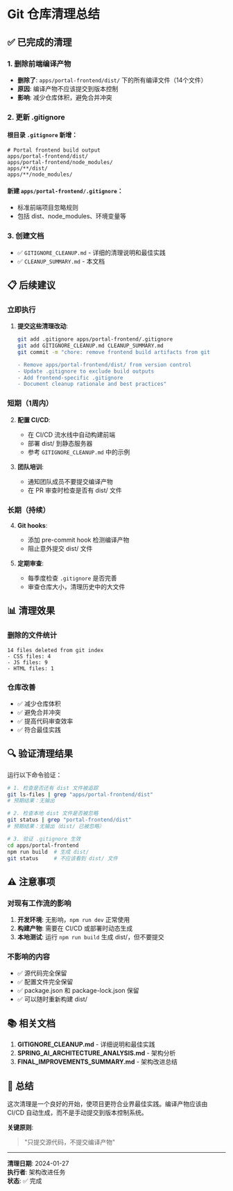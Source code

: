 # Git 仓库清理总结

## ✅ 已完成的清理

### 1. 删除前端编译产物
- **删除了**: `apps/portal-frontend/dist/` 下的所有编译文件（14个文件）
- **原因**: 编译产物不应该提交到版本控制
- **影响**: 减少仓库体积，避免合并冲突

### 2. 更新 .gitignore

#### 根目录 `.gitignore` 新增：
```gitignore
# Portal frontend build output
apps/portal-frontend/dist/
apps/portal-frontend/node_modules/
apps/**/dist/
apps/**/node_modules/
```

#### 新建 `apps/portal-frontend/.gitignore`：
- 标准前端项目忽略规则
- 包括 dist、node_modules、环境变量等

### 3. 创建文档
- ✅ `GITIGNORE_CLEANUP.md` - 详细的清理说明和最佳实践
- ✅ `CLEANUP_SUMMARY.md` - 本文档

## 📋 后续建议

### 立即执行
1. **提交这些清理改动**:
   ```bash
   git add .gitignore apps/portal-frontend/.gitignore
   git add GITIGNORE_CLEANUP.md CLEANUP_SUMMARY.md
   git commit -m "chore: remove frontend build artifacts from git

   - Remove apps/portal-frontend/dist/ from version control
   - Update .gitignore to exclude build outputs
   - Add frontend-specific .gitignore
   - Document cleanup rationale and best practices"
   ```

### 短期（1周内）
2. **配置 CI/CD**:
   - 在 CI/CD 流水线中自动构建前端
   - 部署 dist/ 到静态服务器
   - 参考 `GITIGNORE_CLEANUP.md` 中的示例

3. **团队培训**:
   - 通知团队成员不要提交编译产物
   - 在 PR 审查时检查是否有 dist/ 文件

### 长期（持续）
4. **Git hooks**:
   - 添加 pre-commit hook 检测编译产物
   - 阻止意外提交 dist/ 文件

5. **定期审查**:
   - 每季度检查 `.gitignore` 是否完善
   - 审查仓库大小，清理历史中的大文件

## 📊 清理效果

### 删除的文件统计
```
14 files deleted from git index
- CSS files: 4
- JS files: 9
- HTML files: 1
```

### 仓库改善
- ✅ 减少仓库体积
- ✅ 避免合并冲突
- ✅ 提高代码审查效率
- ✅ 符合最佳实践

## 🔍 验证清理结果

运行以下命令验证：

```bash
# 1. 检查是否还有 dist 文件被追踪
git ls-files | grep "apps/portal-frontend/dist"
# 预期结果：无输出

# 2. 检查本地 dist 文件是否被忽略
git status | grep "portal-frontend/dist"
# 预期结果：无输出（dist/ 已被忽略）

# 3. 验证 .gitignore 生效
cd apps/portal-frontend
npm run build  # 生成 dist/
git status     # 不应该看到 dist/ 文件
```

## ⚠️ 注意事项

### 对现有工作流的影响
1. **开发环境**: 无影响，`npm run dev` 正常使用
2. **构建产物**: 需要在 CI/CD 或部署时动态生成
3. **本地测试**: 运行 `npm run build` 生成 dist/，但不要提交

### 不影响的内容
- ✅ 源代码完全保留
- ✅ 配置文件完全保留
- ✅ package.json 和 package-lock.json 保留
- ✅ 可以随时重新构建 dist/

## 📚 相关文档

1. **GITIGNORE_CLEANUP.md** - 详细说明和最佳实践
2. **SPRING_AI_ARCHITECTURE_ANALYSIS.md** - 架构分析
3. **FINAL_IMPROVEMENTS_SUMMARY.md** - 架构改进总结

## 🎯 总结

这次清理是一个良好的开始，使项目更符合业界最佳实践。编译产物应该由 CI/CD 自动生成，而不是手动提交到版本控制系统。

**关键原则**: 
> "只提交源代码，不提交编译产物"

---

**清理日期**: 2024-01-27  
**执行者**: 架构改进任务  
**状态**: ✅ 完成
